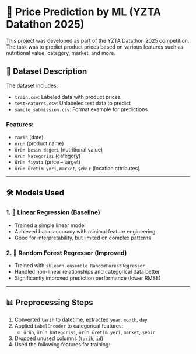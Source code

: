 # 🧠 Price Prediction by ML (YZTA Datathon 2025)

This project was developed as part of the YZTA Datathon 2025 competition. The task was to predict product prices based on various features such as nutritional value, category, market, and more.

## 📁 Dataset Description

The dataset includes:
- `train.csv`: Labeled data with product prices
- `testFeatures.csv`: Unlabeled test data to predict
- `sample_submission.csv`: Format example for predictions

### Features:
- `tarih` (date)
- `ürün` (product name)
- `ürün besin değeri` (nutritional value)
- `ürün kategorisi` (category)
- `ürün fiyatı` (price – target)
- `ürün üretim yeri`, `market`, `şehir` (location attributes)

---

## 🛠 Models Used

### 1. 🔹 Linear Regression (Baseline)
- Trained a simple linear model
- Achieved basic accuracy with minimal feature engineering
- Good for interpretability, but limited on complex patterns

### 2. 🔸 Random Forest Regressor (Improved)
- Trained with `sklearn.ensemble.RandomForestRegressor`
- Handled non-linear relationships and categorical data better
- Significantly improved prediction performance (lower RMSE)

---

## 📊 Preprocessing Steps

1. Converted `tarih` to datetime, extracted `year`, `month`, `day`
2. Applied `LabelEncoder` to categorical features:
   - `ürün`, `ürün kategorisi`, `ürün üretim yeri`, `market`, `şehir`
3. Dropped unused columns (`tarih`, `id`)
4. Used the following features for training:
